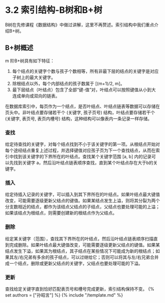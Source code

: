 # 3.2 索引结构-B树和B+树
B树在先修课程《数据结构》中做过讲解，这里不再赘述。索引结构中我们重点介绍B+树。

## B+树概述
m 阶B+树具有如下特征：
1. 每个结点的关键字个数与孩子个数相等，所有非最下层的结点的关键字是对应子树上的最大关键字。
2. 除根结点以外，每个内部结点的孩子数属于 [(m+1)/2, m]。 
3. 最下层结点（叶结点）包含了全部“键-值”对，叶结点可以按照键值从小到大连成单向或双向的链表。

在数据库索引中，每页作为一个结点，是否叶结点、叶结点链表等数据可以存储在页头中。非叶结点要存储若干个 (关键字, 孩子页号) 结构，叶结点要存储若干个 (关键字, 表页号, 表页内槽号) 结构，这种结构可以像表内一条记录一样存储。

### 查找
给定待查找的关键字，对每个结点找到不小于该关键字的第一项。从根结点开始对每个途经结点重复上述过程，并选择键值对应孩子页为下一个查找结点，从而在索引中找到该关键字的下界所在的叶结点。查找某个关键字范围 [a, b] 内的记录可以先找到关键字 a，然后沿叶结点链表顺序查找，直到某个叶结点存在大于b的关键字。

### 插入
给定待插入记录的关键字，可以插入到其下界所在的叶结点。如果叶结点最大键值改变，可能需要逐级更新父结点的键值。如果某结点发生上溢，则将其分裂为两个分支数相近的结点，都作为该结点父结点的子结点，父结点也要处理可能的上溢；如果该结点为根结点，则需要创建新的根结点作为父结点。

### 删除
给定某关键字（范围），查找其下界所在的叶结点，然后沿叶结点链表顺序扫描直到完成删除。如果叶结点最大键值改变，可能需要逐级更新父结点的键值。如果某结点发生下溢，如果其为根结点，其子结点在某些情况下可能成为新的根结点；如果其左/右兄弟有多余的孩子结点，可以过继给它；否则可以将其与左/右兄弟合并成一个结点，删除或更新父结点的关键字，父结点也要处理可能的下溢。

### 更新
查找给定关键字直到恰好匹配表页号和槽号完成更新，索引结构保持不变。
{% set authors = ["孙昭言"] %}
{% include "/template.md" %}
